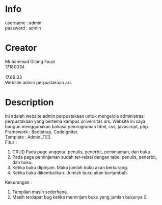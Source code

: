 # Info
username : admin<br>
password : admin
# Creator
Muhammad Gilang Fauzi<br>
17180034<br>
<br>
17.6B.33<br>
Website admin perpustakaan ars<br>
# Description
Ini adalah website admin perpustakaan untuk mengelola administrasi perpustakaan yang bertema kampus universitas ars. Website ini saya bangun menggunakan bahasa pemrograman html, css, javascript, php.<br>
Framework : Bootstrap, CodeIgniter.<br>
Template : AdminLTE3.<br>
Fitur :<br>
1. CRUD Pada page anggota, penulis, penerbit, peminjaman, dan buku.<br>
2. Pada page peminjaman sudah ter-relasi dengan tabel penulis, penerbit, dan buku.<br>
3. Ketika buku dipinjam. Maka jumlah buku akan berkurang.<br>
4. Ketika buku dikembalikan. Jumlah buku akan bertambah.<br>

Kekurangan :<br>
1. Tampilan masih sederhana.<br>
2. Masih terdapat bug ketika meminjam buku yang jumlah bukunya 0.<br>
